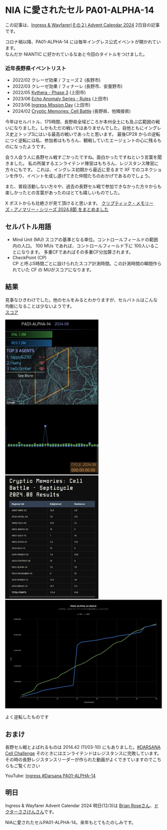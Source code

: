# NIA に愛されたセル PA01-ALPHA-14

この記事は、[Ingress & Wayfarer(その２) Advent Calendar 2024](https://adventar.org/calendars/10302) 2日目の記事です。


コロナ禍以降、PA01-ALPHA-14 には毎年イングレス公式イベントが開かれています。  
なんだか NIANTIC に好かれているなあと今回のタイトルをつけました。

### 近年長野県イベントリスト
* 2022/02 クレーゼ効果 / フェーズ２ (長野市)
* 2022/03 クレーゼ効果 / フィナーレ (長野市、安曇野市)
* 2022/05 [Kythera - Phase 3](https://ingress.com/ja/news/kythera-p3) (上田市)
* 2023/06 [Echo Anomaly Series - Rules](https://ingress.com/news/echo-rules) (上田市)
* 2023/06 [Ingress Mission Day](https://ingress.com/news/echo-rules) (上田市)
* 2024/02 [Cryptic Memories: Cell Battle](https://ingress.com/news/2024-crypticmem#cellbattle-2-results) (長野県、他隣接県)

今年はセルバトル、175時間、長野県全域どころか本州全土にも及ぶ広範囲の戦いになりました。しかもただの戦いではありませんでした。自他ともにイングレス史上トップ3にはいる最高の戦いであったと思います。
最後CP28 からの逆転につぐ逆転には私、参加者はもちろん、観戦していたエージェントの心に残るものになったようです。

会う人会う人に長野セル戦すごかったですね。面白かったですねという言葉を聞きました。
私の所属するエンライテンド陣営はもちろん、レジスタンス陣営に方々にもです。
これは、イングレス初期から最近に至るまで XF でのコネクションを作り、イベントを成し遂げてきた仲間たちのおかげであるのでしょう。

また、普段活動しない方々や、過去の長野セル戦で参加できなかった方々からも楽しかったとの言葉があったのはとても嬉しいものでした。

X ポストからも壮絶さが見て頂けると思います。
[クリプティック・メモリーズ・アノマリー・シリーズ 2024.8節 をまとめました](https://togetter.com/li/2324070)

## セルバトル用語
* Mind Unit (MU)
  スコアの基準となる単位。コントロールフィールドの範囲内の人口。
  100 MUs であれば、コントロールフィールド下に 100人いることになります。
  多重CFであればその多重CF分加算されます。
* CheckPoint (CP)  
  CP と呼ぶ5時間ごとに設けられたスコア計測時間。この計測時間の瞬間作られていた CF の MUがスコアになります。

## 結果
見事なひきわけでした。他のセルをみるとわかりますが、セルバトルはこんな均衡になることは少ないようです。  
[スコア](https://ingress.com/en/news/2024-crypticmem#cellbattle-2-results)

<img src="images/map.png" width="300px">
<img src="images/score.png" width="300px">

<img src="images/graph.png" width="600px">

よく逆転したものです  


## おまけ
長野セル戦とよばれるものは 2014.42 (11/03-10) にもありました。[#DARSANA Cell Challenge](https://fevgames.net/ia-darsana-global/) そのときにはエンライテンドはレジスタンスに完敗しています。その時の長野レジスタンスリーダーが作られた動画がよくできていますのでこちらもご覧ください

YouTube: [Ingress #Darsana PA01-ALPHA-14](https://youtu.be/0oecKqTKsuE?si=GHFO6iZ9TY78ObnK)


## 明日
Ingress & Wayfarer Advent Calendar 2024 明日(12/3)は [Brian Roseさん](https://twitter.com/brianrose)、[ドクターささけんさん](https://twitter.com/dr_sasaken")です。

NIAに愛されたセルPA01-ALPHA-14。来年もとてもたのしみです。
